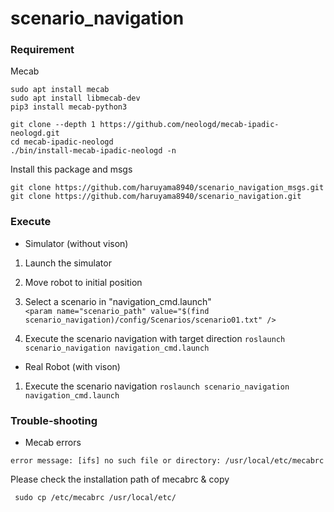 # scenario_navigation  

### Requirement  

Mecab
```
sudo apt install mecab
sudo apt install libmecab-dev
pip3 install mecab-python3
```
```
git clone --depth 1 https://github.com/neologd/mecab-ipadic-neologd.git
cd mecab-ipadic-neologd
./bin/install-mecab-ipadic-neologd -n
```
Install this package and msgs
```
git clone https://github.com/haruyama8940/scenario_navigation_msgs.git
git clone https://github.com/haruyama8940/scenario_navigation.git
```
### Execute  

- Simulator (without vison)  
1) Launch the simulator  


2) Move robot to initial position  

3) Select a scenario in "navigation_cmd.launch"  
`<param name="scenario_path" value="$(find scenario_navigation)/config/Scenarios/scenario01.txt" />`

4) Execute the scenario navigation  with target direction
`roslaunch scenario_navigation navigation_cmd.launch`


- Real Robot (with vison)  
1) Execute the scenario navigation
`roslaunch scenario_navigation navigation_cmd.launch`  

### Trouble-shooting
- Mecab errors
```
error message: [ifs] no such file or directory: /usr/local/etc/mecabrc
```
Please check the installation path of mecabrc & copy
```
 sudo cp /etc/mecabrc /usr/local/etc/
```
